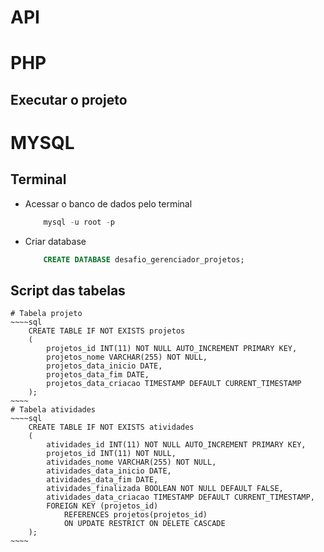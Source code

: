 # API

# PHP

## Executar o projeto

# MYSQL
## Terminal
- Acessar o banco de dados pelo terminal
    ~~~~sql
        mysql -u root -p
    ~~~~
-  Criar database 
    ~~~~sql
        CREATE DATABASE desafio_gerenciador_projetos;
    ~~~~
## Script das tabelas

    # Tabela projeto
    ~~~~sql
        CREATE TABLE IF NOT EXISTS projetos
        (
            projetos_id INT(11) NOT NULL AUTO_INCREMENT PRIMARY KEY,
            projetos_nome VARCHAR(255) NOT NULL,
            projetos_data_inicio DATE,
            projetos_data_fim DATE,
            projetos_data_criacao TIMESTAMP DEFAULT CURRENT_TIMESTAMP
        );
    ~~~~
    # Tabela atividades
    ~~~~sql
        CREATE TABLE IF NOT EXISTS atividades
        (
            atividades_id INT(11) NOT NULL AUTO_INCREMENT PRIMARY KEY,
            projetos_id INT(11) NOT NULL,
            atividades_nome VARCHAR(255) NOT NULL,
            atividades_data_inicio DATE,
            atividades_data_fim DATE,
            atividades_finalizada BOOLEAN NOT NULL DEFAULT FALSE,
            atividades_data_criacao TIMESTAMP DEFAULT CURRENT_TIMESTAMP,
            FOREIGN KEY (projetos_id)
                REFERENCES projetos(projetos_id)
                ON UPDATE RESTRICT ON DELETE CASCADE
        );
    ~~~~
